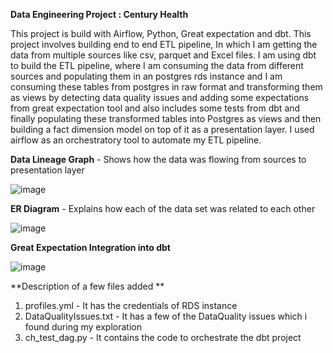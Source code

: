 **Data Engineering Project : Century Health**

This project is build with Airflow, Python, Great expectation and dbt. This project involves building end to end ETL pipeline, In which I am getting the data from multiple sources like csv, parquet and Excel files. I am using dbt to build the ETL pipeline, where I am consuming the data from different sources and populating them in an postgres rds instance and I am consuming these tables from postgres in raw format and transforming them as views by detecting data quality issues and adding some expectations from great expectation tool and also includes some tests from dbt and finally populating these transformed tables into Postgres as views and then building a fact dimension model on top of it as a presentation layer. I used airflow as an orchestratory tool to automate my ETL pipeline.

**Data Lineage Graph** - 
Shows how the data was flowing from sources to presentation layer

![image](https://github.com/user-attachments/assets/28716ac7-ccd0-4bc9-b405-a2f0f8529f30)

**ER Diagram** - 
Explains how each of the data set was related to each other

![image](https://github.com/user-attachments/assets/fa29b187-b4b1-4d23-8a20-bdd4e95762b2)

**Great Expectation Integration into dbt**

![image](https://github.com/user-attachments/assets/87a036ed-d980-4b48-b684-435a9b75bfb1)



**Description of a few files added **

1. profiles.yml - It has the credentials of RDS instance
2. DataQualityIssues.txt - It has a few of the DataQuality issues which i found during my exploration
3. ch_test_dag.py - It contains the code to orchestrate the dbt project

